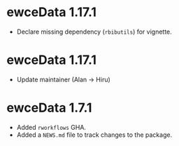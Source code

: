 # ewceData 1.17.1

* Declare missing dependency (`rbibutils`) for vignette.


# ewceData 1.17.1

* Update maintainer (Alan -> Hiru)


# ewceData 1.7.1

* Added `rworkflows` GHA.
* Added a `NEWS.md` file to track changes to the package.
